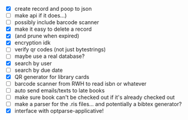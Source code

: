 - [x] create record and poop to json
- [ ] make api if it does...)
- [ ] possibly include barcode scanner
- [x] make it easy to delete a record
- [x] (and prune when expired)
- [x] encryption idk
- [ ] verify qr codes (not just bytestrings)
- [ ] maybe use a real database?
- [x] search by user
- [ ] search by due date
- [x] QR generator for library cards
- [ ] barcode scanner from RWH to read isbn or whatever
- [ ] auto send emails/texts to late books
- [ ] make sure book can't be checked out if it's already checked out
- [ ] make a parser for the .ris files... and potentially a bibtex generator?
- [x] interface with optparse-applicative!
